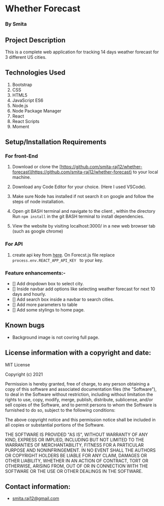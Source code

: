 
# Whether Forecast

### By Smita

## Project Description

 This is a complete web application for tracking 14 days weather forecast for 3 different US cities.

## Technologies Used
1. Bootstrap 
2. CSS
3. HTML5
4. JavaScript ES6
5. Node.js 
6. Node Package Manager 
7. React 
8. React Scripts 
9. Moment


## Setup/Installation Requirements

### For front-End

1. Download or clone the [https://github.com/smita-raj12/whether-forecast](https://github.com/smita-raj12/whether-forecast) to your local machine.

2. Download any Code Editor for your choice. (Here I used VSCode).

3. Make sure Node has installed if not search it on google and follow the steps of node installation. 

4. Open git BASH terminal and navigate to the client , within the directory
Run `npm install` in the git BASH terminal to install dependencies. 


5. View the website by visiting localhost:3000/ in a new web browser tab (such as google chrome)

### For API

1. create api key from [here](https://www.weatherapi.com/). On Forecst.js file replace `process.env.REACT_APP_API_KEY ` to your key. 


### Feature enhancements:- 

- [] Add dropdown box to select city.
- [] Inside navbar add options like selecting weather forecast for next 10 days and hourly.
- [] Add search box inside a navbar to search cities. 
- [] Add more parameters to table 
- [] Add some stylings to home page. 


## Known bugs

* Background image is not covring full page. 

## License information with a copyright and date:

MIT License

Copyright (c) 2021 

Permission is hereby granted, free of charge, to any person obtaining a copy of this software and associated documentation files (the "Software"), to deal in the Software without restriction, including without limitation the rights to use, copy, modify, merge, publish, distribute, sublicense, and/or sell copies of the Software, and to permit persons to whom the Software is furnished to do so, subject to the following conditions:

The above copyright notice and this permission notice shall be included in all copies or substantial portions of the Software.

THE SOFTWARE IS PROVIDED "AS IS", WITHOUT WARRANTY OF ANY KIND, EXPRESS OR IMPLIED, INCLUDING BUT NOT LIMITED TO THE WARRANTIES OF MERCHANTABILITY, FITNESS FOR A PARTICULAR PURPOSE AND NONINFRINGEMENT. IN NO EVENT SHALL THE AUTHORS OR COPYRIGHT HOLDERS BE LIABLE FOR ANY CLAIM, DAMAGES OR OTHER LIABILITY, WHETHER IN AN ACTION OF CONTRACT, TORT OR OTHERWISE, ARISING FROM, OUT OF OR IN CONNECTION WITH THE SOFTWARE OR THE USE OR OTHER DEALINGS IN THE SOFTWARE.

## Contact information:
   
* smita.raj12@gmail.com
